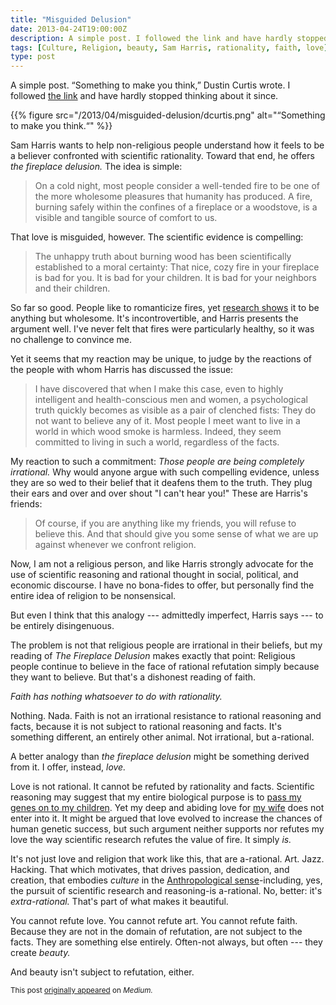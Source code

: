 ```yaml
---
title: "Misguided Delusion"
date: 2013-04-24T19:00:00Z
description: A simple post. I followed the link and have hardly stopped thinking about it since.
tags: [Culture, Religion, beauty, Sam Harris, rationality, faith, love]
type: post
---
```


A simple post. “Something to make you think,” Dustin Curtis wrote. I followed
[the link] and have hardly stopped thinking about it since.

{{% figure src="/2013/04/misguided-delusion/dcurtis.png" alt="“Something to make you think.“" %}}

Sam Harris wants to help non-religious people understand how it feels to be a
believer confronted with scientific rationality. Toward that end, he offers *the
fireplace delusion.* The idea is simple:

> On a cold night, most people consider a well-tended fire to be one of the more
> wholesome pleasures that humanity has produced. A fire, burning safely within
> the confines of a fireplace or a woodstove, is a visible and tangible source
> of comfort to us.

That love is misguided, however. The scientific evidence is compelling:

> The unhappy truth about burning wood has been scientifically established to a
> moral certainty: That nice, cozy fire in your fireplace is bad for you. It is
> bad for your children. It is bad for your neighbors and their children.

So far so good. People like to romanticize fires, yet [research shows] it to be
anything but wholesome. It's incontrovertible, and Harris presents the argument
well. I've never felt that fires were particularly healthy, so it was no
challenge to convince me.

Yet it seems that my reaction may be unique, to judge by the reactions of the
people with whom Harris has discussed the issue:

> I have discovered that when I make this case, even to highly intelligent and
> health-conscious men and women, a psychological truth quickly becomes as
> visible as a pair of clenched fists: They do not want to believe any of it.
> Most people I meet want to live in a world in which wood smoke is harmless.
> Indeed, they seem committed to living in such a world, regardless of the
> facts.

My reaction to such a commitment: *Those people are being completely
irrational.* Why would anyone argue with such compelling evidence, unless they
are so wed to their belief that it deafens them to the truth. They plug their
ears and over and over shout "I can't hear you!" These are Harris's friends:

> Of course, if you are anything like my friends, you will refuse to believe
> this. And that should give you some sense of what we are up against whenever
> we confront religion.

Now, I am not a religious person, and like Harris strongly advocate for the use of scientific reasoning and rational thought in social, political, and economic discourse. I have no bona-fides to offer, but personally find the entire idea of religion to be nonsensical.

But even I think that this analogy --- admittedly imperfect, Harris says --- to
be entirely disingenuous.

The problem is not that religious people are irrational in their beliefs, but my
reading of *The Fireplace Delusion* makes exactly that point: Religious people
continue to believe in the face of rational refutation simply because they want
to believe. But that's a dishonest reading of faith.

*Faith has nothing whatsoever to do with rationality.*

Nothing. Nada. Faith is not an irrational resistance to rational reasoning and facts, because it is not subject to rational reasoning and facts. It's something different, an entirely other animal. Not irrational, but a-rational.

A better analogy than *the fireplace delusion* might be something derived from
it. I offer, instead, *love.*

Love is not rational. It cannot be refuted by rationality and facts. Scientific
reasoning may suggest that my entire biological purpose is to
[pass my genes on to my children]. Yet my deep and abiding love for [my wife]
does not enter into it. It might be argued that love evolved to increase the
chances of human genetic success, but such argument neither supports nor refutes
my love the way scientific research refutes the value of fire. It simply *is.*

It's not just love and religion that work like this, that are a-rational. Art.
Jazz. Hacking. That which motivates, that drives passion, dedication, and
creation, that embodies *culture* in the [Anthropological sense]-including, yes,
the pursuit of scientific research and reasoning-is a-rational. No, better: it's
*extra-rational.* That's part of what makes it beautiful.

You cannot refute love. You cannot refute art. You cannot refute faith. Because they are not in the domain of refutation, are not subject to the facts. They are something else entirely. Often-not always, but often --- they create *beauty.*

And beauty isn't subject to refutation, either.

<small>This post [originally appeared] on *Medium.*</small>

[Dustin Curtis]: https://dustincurtis.com/
[the link]: http://www.samharris.org/blog/item/the-fireplace-delusion "Sam Harris: “The Fireplace Delusion”"
[research shows]: https://www.ncbi.nlm.nih.gov/pubmed/17127644 "Inhal Toxicol, Jan 2007: “Woodsmoke health effects: a review.”"
[pass my genes on to my children]: https://en.wikipedia.org/wiki/The_Selfish_Gene "Wikipedia: “The Selfish Gene"
[my wife]: http://blog.strongrrl.com "Strongrrl: Life, with muscle"
[Anthropological sense]: https://en.wikipedia.org/wiki/Cultural_anthropology "Wikipedia: “Cultural anthropology"
[originally appeared]: https://medium.com/on-culture/misguided-delusion-11cfd5b919f6